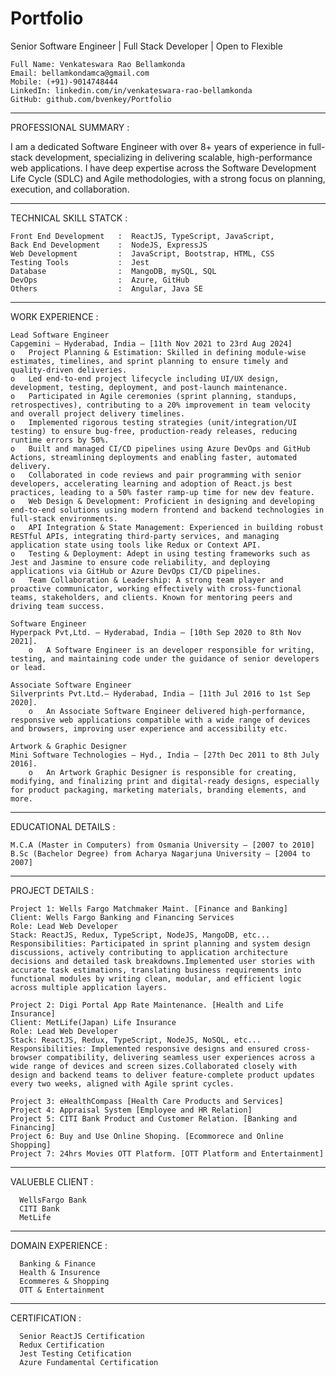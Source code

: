 # Portfolio
Senior Software Engineer | Full Stack Developer | Open to Flexible

    Full Name: Venkateswara Rao Bellamkonda
    Email: bellamkondamca@gmail.com
    Mobile: (+91)-9014748444
    LinkedIn: linkedin.com/in/venkateswara-rao-bellamkonda
    GitHub: github.com/bvenkey/Portfolio
_____________________________________________________________________________________________________________________________________________________________________________

PROFESSIONAL SUMMARY :

I am a dedicated Software Engineer with over 8+ years of experience in full-stack development, specializing in delivering scalable, high-performance web applications. I have deep expertise across the Software Development Life Cycle (SDLC) and Agile methodologies, with a strong focus on planning, execution, and collaboration.
_____________________________________________________________________________________________________________________________________________________________________________

TECHNICAL SKILL STATCK :

    Front End Development   :  ReactJS, TypeScript, JavaScript,
    Back End Development    :  NodeJS, ExpressJS
    Web Development         :  JavaScript, Bootstrap, HTML, CSS
    Testing Tools           :  Jest
    Database                :  MangoDB, mySQL, SQL
    DevOps                  :  Azure, GitHub
    Others                  :  Angular, Java SE
__________________________________________________________________________________________________________________________________________________________________________

WORK EXPERIENCE	:

    Lead Software Engineer
    Capgemini – Hyderabad, India – [11th Nov 2021 to 23rd Aug 2024] 
    o	Project Planning & Estimation: Skilled in defining module-wise estimates, timelines, and sprint planning to ensure timely and quality-driven deliveries.
    o	Led end-to-end project lifecycle including UI/UX design, development, testing, deployment, and post-launch maintenance.
    o	Participated in Agile ceremonies (sprint planning, standups, retrospectives), contributing to a 20% improvement in team velocity and overall project delivery timelines.
    o	Implemented rigorous testing strategies (unit/integration/UI testing) to ensure bug-free, production-ready releases, reducing runtime errors by 50%.
    o	Built and managed CI/CD pipelines using Azure DevOps and GitHub Actions, streamlining deployments and enabling faster, automated delivery.
    o	Collaborated in code reviews and pair programming with senior developers, accelerating learning and adoption of React.js best practices, leading to a 50% faster ramp-up time for new dev feature.
    o	Web Design & Development: Proficient in designing and developing end-to-end solutions using modern frontend and backend technologies in full-stack environments.
    o	API Integration & State Management: Experienced in building robust RESTful APIs, integrating third-party services, and managing application state using tools like Redux or Context API.
    o	Testing & Deployment: Adept in using testing frameworks such as Jest and Jasmine to ensure code reliability, and deploying applications via GitHub or Azure DevOps CI/CD pipelines.
    o	Team Collaboration & Leadership: A strong team player and proactive communicator, working effectively with cross-functional teams, stakeholders, and clients. Known for mentoring peers and driving team success.
    
    Software Engineer 
    Hyperpack Pvt,Ltd. – Hyderabad, India – [10th Sep 2020 to 8th Nov 2021].
        o	A Software Engineer is an developer responsible for writing, testing, and maintaining code under the guidance of senior developers or lead.
    
    Associate Software Engineer
    Silverprints Pvt.Ltd.– Hyderabad, India – [11th Jul 2016 to 1st Sep 2020]. 
        o	An Associate Software Engineer delivered high-performance, responsive web applications compatible with a wide range of devices and browsers, improving user experience and accessibility etc.
    
    Artwork & Graphic Designer
    Mini Software Technologies – Hyd., India – [27th Dec 2011 to 8th July 2016]. 
        o	An Artwork Graphic Designer is responsible for creating, modifying, and finalizing print and digital-ready designs, especially for product packaging, marketing materials, branding elements, and more.
_____________________________________________________________________________________________________________________________________________________________________________

EDUCATIONAL DETAILS	:

    M.C.A (Master in Computers) from Osmania University – [2007 to 2010]
    B.Sc (Bachelor Degree) from Acharya Nagarjuna University – [2004 to 2007]
_____________________________________________________________________________________________________________________________________________________________________________

PROJECT DETAILS	:

    Project 1: Wells Fargo Matchmaker Maint. [Finance and Banking]
    Client: Wells Fargo Banking and Financing Services 
    Role: Lead Web Developer
    Stack: ReactJS, Redux, TypeScript, NodeJS, MangoDB, etc...
    Responsibilities: Participated in sprint planning and system design discussions, actively contributing to application architecture decisions and detailed task breakdowns.Implemented user stories with accurate task estimations, translating business requirements into functional modules by writing clean, modular, and efficient logic across multiple application layers.

    Project 2: Digi Portal App Rate Maintenance. [Health and Life Insurance]
    Client: MetLife(Japan) Life Insurance 
    Role: Lead Web Developer
    Stack: ReactJS, Redux, TypeScript, NodeJS, NoSQL, etc...
    Responsibilities: Implemented responsive designs and ensured cross-browser compatibility, delivering seamless user experiences across a wide range of devices and screen sizes.Collaborated closely with design and backend teams to deliver feature-complete product updates every two weeks, aligned with Agile sprint cycles.

    Project 3: eHealthCompass [Health Care Products and Services]
    Project 4: Appraisal System [Employee and HR Relation]
    Project 5: CITI Bank Product and Customer Relation. [Banking and Financing]
    Project 6: Buy and Use Online Shoping. [Ecommorece and Online Shopping]
    Project 7: 24hrs Movies OTT Platform. [OTT Platform and Entertainment]
__________________________________________________________________________________________________________________________________________________________________________

VALUEBLE CLIENT :

      WellsFargo Bank
      CITI Bank
      MetLife 
__________________________________________________________________________________________________________________________________________________________________________

DOMAIN EXPERIENCE :

      Banking & Finance
      Health & Insurence
      Ecommeres & Shopping
      OTT & Entertainment
__________________________________________________________________________________________________________________________________________________________________________

CERTIFICATION :

      Senior ReactJS Certification
      Redux Certification
      Jest Testing Cetification
      Azure Fundamental Certification
